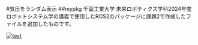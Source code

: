 #気圧をランダム表示
##mypkg
千葉工業大学 未来ロボティクス学科2024年度ロボットシステム学の講義で使用したROS2のパッケージに課題2で作成したファイルを追加したものです。

[![test](https://github.com/yuumin131/mypkg/actions/workflows/test.yml/badge.svg)](https://github.com/yuumin131/mypkg/actions/workflows/test.yml)
